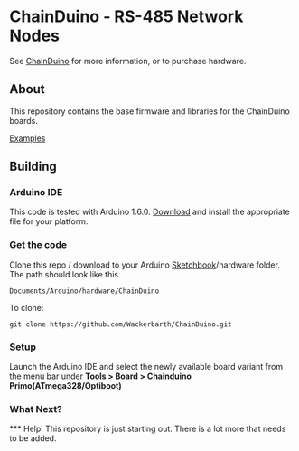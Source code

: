 # ChainDuino - RS-485 Network Nodes

See [ChainDuino](http://largewire.com) for more information, or to purchase hardware.

## About
This repository contains the base firmware and libraries for the ChainDuino boards.

[Examples](https://github.com/Wackerbarth/ChainDuino/tree/master/avr/examples)

## Building
### Arduino IDE
This code is tested with Arduino 1.6.0. [Download](http://arduino.cc/en/Main/Software) and install the appropriate file for your platform.

### Get the code
Clone this repo / download to your Arduino [Sketchbook](http://arduino.cc/en/guide/Environment#sketchbook)/hardware folder. The path should look like this

	Documents/Arduino/hardware/ChainDuino

To clone:

``git clone https://github.com/Wackerbarth/ChainDuino.git``

### Setup
Launch the Arduino IDE and select the newly available board variant from the menu bar under **Tools > Board > Chainduino Primo(ATmega328/Optiboot)**


### What Next?
*** Help! This repository is just starting out. There is a lot more that needs to be added.